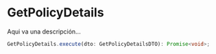 # GetPolicyDetails

Aqui va una descripción...

```typescript 
GetPolicyDetails.execute(dto: GetPolicyDetailsDTO): Promise<void>;
```
